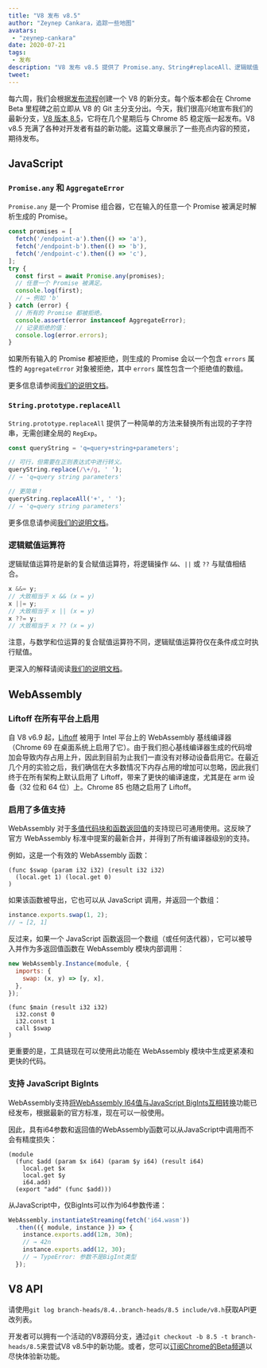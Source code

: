 ```yaml
---
title: "V8 发布 v8.5"
author: "Zeynep Cankara，追踪一些地图"
avatars:
 - "zeynep-cankara"
date: 2020-07-21
tags:
 - 发布
description: "V8 发布 v8.5 提供了 Promise.any、String#replaceAll、逻辑赋值运算符、WebAssembly 多值支持和 BigInt 支持，以及性能改进。"
tweet:
---
```

每六周，我们会根据[发布流程](https://v8.dev/docs/release-process)创建一个 V8 的新分支。每个版本都会在 Chrome Beta 里程碑之前立即从 V8 的 Git 主分支分出。今天，我们很高兴地宣布我们的最新分支，[V8 版本 8.5](https://chromium.googlesource.com/v8/v8.git/+log/branch-heads/8.5)，它将在几个星期后与 Chrome 85 稳定版一起发布。V8 v8.5 充满了各种对开发者有益的新功能。这篇文章展示了一些亮点内容的预览，期待发布。

<!--truncate-->
## JavaScript

### `Promise.any` 和 `AggregateError`

`Promise.any` 是一个 Promise 组合器，它在输入的任意一个 Promise 被满足时解析生成的 Promise。

```js
const promises = [
  fetch('/endpoint-a').then(() => 'a'),
  fetch('/endpoint-b').then(() => 'b'),
  fetch('/endpoint-c').then(() => 'c'),
];
try {
  const first = await Promise.any(promises);
  // 任意一个 Promise 被满足。
  console.log(first);
  // → 例如 'b'
} catch (error) {
  // 所有的 Promise 都被拒绝。
  console.assert(error instanceof AggregateError);
  // 记录拒绝的值：
  console.log(error.errors);
}
```

如果所有输入的 Promise 都被拒绝，则生成的 Promise 会以一个包含 `errors` 属性的 `AggregateError` 对象被拒绝，其中 `errors` 属性包含一个拒绝值的数组。

更多信息请参阅[我们的说明文档](https://v8.dev/features/promise-combinators#promise.any)。

### `String.prototype.replaceAll`

`String.prototype.replaceAll` 提供了一种简单的方法来替换所有出现的子字符串，无需创建全局的 `RegExp`。

```js
const queryString = 'q=query+string+parameters';

// 可行，但需要在正则表达式中进行转义。
queryString.replace(/\+/g, ' ');
// → 'q=query string parameters'

// 更简单！
queryString.replaceAll('+', ' ');
// → 'q=query string parameters'
```

更多信息请参阅[我们的说明文档](https://v8.dev/features/string-replaceall)。

### 逻辑赋值运算符

逻辑赋值运算符是新的复合赋值运算符，将逻辑操作 `&&`、`||` 或 `??` 与赋值相结合。

```js
x &&= y;
// 大致相当于 x && (x = y)
x ||= y;
// 大致相当于 x || (x = y)
x ??= y;
// 大致相当于 x ?? (x = y)
```

注意，与数学和位运算的复合赋值运算符不同，逻辑赋值运算符仅在条件成立时执行赋值。

更深入的解释请阅读[我们的说明文档](https://v8.dev/features/logical-assignment)。

## WebAssembly

### Liftoff 在所有平台上启用

自 V8 v6.9 起，[Liftoff](https://v8.dev/blog/liftoff) 被用于 Intel 平台上的 WebAssembly 基线编译器（Chrome 69 在桌面系统上启用了它）。由于我们担心基线编译器生成的代码增加会导致内存占用上升，因此到目前为止我们一直没有对移动设备启用它。在最近几个月的实验之后，我们确信在大多数情况下内存占用的增加可以忽略，因此我们终于在所有架构上默认启用了 Liftoff，带来了更快的编译速度，尤其是在 arm 设备（32 位和 64 位）上。Chrome 85 也随之启用了 Liftoff。

### 启用了多值支持

WebAssembly 对于[多值代码块和函数返回值](https://github.com/WebAssembly/multi-value)的支持现已可通用使用。这反映了官方 WebAssembly 标准中提案的最新合并，并得到了所有编译器级别的支持。

例如，这是一个有效的 WebAssembly 函数：

```wasm
(func $swap (param i32 i32) (result i32 i32)
  (local.get 1) (local.get 0)
)
```

如果该函数被导出，它也可以从 JavaScript 调用，并返回一个数组：

```js
instance.exports.swap(1, 2);
// → [2, 1]
```

反过来，如果一个 JavaScript 函数返回一个数组（或任何迭代器），它可以被导入并作为多返回值函数在 WebAssembly 模块内部调用：

```js
new WebAssembly.Instance(module, {
  imports: {
    swap: (x, y) => [y, x],
  },
});
```

```wasm
(func $main (result i32 i32)
  i32.const 0
  i32.const 1
  call $swap
)
```

更重要的是，工具链现在可以使用此功能在 WebAssembly 模块中生成更紧凑和更快的代码。

### 支持 JavaScript BigInts

WebAssembly支持[将WebAssembly I64值与JavaScript BigInts互相转换](https://github.com/WebAssembly/JS-BigInt-integration)功能已经发布，根据最新的官方标准，现在可以一般使用。

因此，具有i64参数和返回值的WebAssembly函数可以从JavaScript中调用而不会有精度损失：

```wasm
(module
  (func $add (param $x i64) (param $y i64) (result i64)
    local.get $x
    local.get $y
    i64.add)
  (export "add" (func $add)))
```

从JavaScript中，仅BigInts可以作为I64参数传递：

```js
WebAssembly.instantiateStreaming(fetch('i64.wasm'))
  .then(({ module, instance }) => {
    instance.exports.add(12n, 30n);
    // → 42n
    instance.exports.add(12, 30);
    // → TypeError: 参数不是BigInt类型
  });
```

## V8 API

请使用`git log branch-heads/8.4..branch-heads/8.5 include/v8.h`获取API更改列表。

开发者可以拥有一个活动的V8源码分支，通过`git checkout -b 8.5 -t branch-heads/8.5`来尝试V8 v8.5中的新功能。或者，您可以[订阅Chrome的Beta频道](https://www.google.com/chrome/browser/beta.html)以尽快体验新功能。
